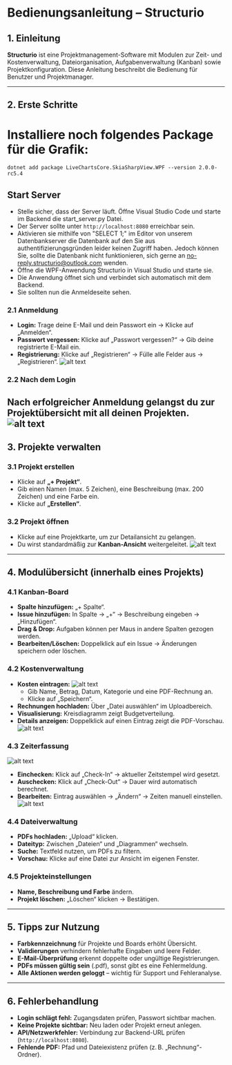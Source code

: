 # Bedienungsanleitung – Structurio

## 1. Einleitung

**Structurio** ist eine Projektmanagement-Software mit Modulen zur Zeit- und Kostenverwaltung, Dateiorganisation, Aufgabenverwaltung (Kanban) sowie Projektkonfiguration. Diese Anleitung beschreibt die Bedienung für Benutzer und Projektmanager.

---

## 2. Erste Schritte

# Installiere noch folgendes Package für die Grafik:
    dotnet add package LiveChartsCore.SkiaSharpView.WPF --version 2.0.0-rc5.4

## Start Server
* Stelle sicher, dass der Server läuft. Öffne Visual Studio Code und starte im Backend die start_server.py Datei.
* Der Server sollte unter `http://localhost:8080` erreichbar sein.
* Aktivieren sie mithilfe von "SELECT 1;" im Editor von unserem Datenbankserver die Datenbank auf den Sie aus authentifizierungsgründen leider keinen Zugriff haben. Jedoch können Sie, sollte die Datenbank nicht funktionieren, sich gerne an no-reply.structurio@outlook.com wenden.
* Öffne die WPF-Anwendung Structurio in Visual Studio und starte sie.
* Die Anwendung öffnet sich und verbindet sich automatisch mit dem Backend.
* Sie sollten nun die Anmeldeseite sehen.



### 2.1 Anmeldung

* **Login:** Trage deine E-Mail und dein Passwort ein → Klicke auf „Anmelden“.
* **Passwort vergessen:** Klicke auf „Passwort vergessen?“ → Gib deine registrierte E-Mail ein.
* **Registrierung:** Klicke auf „Registrieren“ → Fülle alle Felder aus → „Registrieren“.
![alt text](image-1.png)
### 2.2 Nach dem Login

Nach erfolgreicher Anmeldung gelangst du zur **Projektübersicht** mit all deinen Projekten.
![alt text](image-2.png)
---

## 3. Projekte verwalten

### 3.1 Projekt erstellen

* Klicke auf **„+ Projekt“**.
* Gib einen Namen (max. 5 Zeichen), eine Beschreibung (max. 200 Zeichen) und eine Farbe ein.
* Klicke auf **„Erstellen“**.

### 3.2 Projekt öffnen

* Klicke auf eine Projektkarte, um zur Detailansicht zu gelangen.
* Du wirst standardmäßig zur **Kanban-Ansicht** weitergeleitet.
![alt text](image-3.png)
---

## 4. Modulübersicht (innerhalb eines Projekts)

### 4.1 Kanban-Board

* **Spalte hinzufügen:** „+ Spalte“.
* **Issue hinzufügen:** In Spalte → „+“ → Beschreibung eingeben → „Hinzufügen“.
* **Drag & Drop:** Aufgaben können per Maus in andere Spalten gezogen werden.
* **Bearbeiten/Löschen:** Doppelklick auf ein Issue → Änderungen speichern oder löschen.

### 4.2 Kostenverwaltung

* **Kosten eintragen:**
![alt text](image-4.png)
  * Gib Name, Betrag, Datum, Kategorie und eine PDF-Rechnung an.
  * Klicke auf „Speichern“.
* **Rechnungen hochladen:** Über „Datei auswählen“ im Uploadbereich.
* **Visualisierung:** Kreisdiagramm zeigt Budgetverteilung.
* **Details anzeigen:** Doppelklick auf einen Eintrag zeigt die PDF-Vorschau.
![alt text](image-5.png)
### 4.3 Zeiterfassung
![alt text](image-6.png)
* **Einchecken:** Klick auf „Check-In“ → aktueller Zeitstempel wird gesetzt.
* **Auschecken:** Klick auf „Check-Out“ → Dauer wird automatisch berechnet.
* **Bearbeiten:** Eintrag auswählen → „Ändern“ → Zeiten manuell einstellen.
![alt text](image-7.png)
### 4.4 Dateiverwaltung

* **PDFs hochladen:** „Upload“ klicken.
* **Dateityp:** Zwischen „Dateien“ und „Diagrammen“ wechseln.
* **Suche:** Textfeld nutzen, um PDFs zu filtern.
* **Vorschau:** Klicke auf eine Datei zur Ansicht im eigenen Fenster.

### 4.5 Projekteinstellungen

* **Name, Beschreibung und Farbe** ändern.
* **Projekt löschen:** „Löschen“ klicken → Bestätigen.

---

## 5. Tipps zur Nutzung

* **Farbkennzeichnung** für Projekte und Boards erhöht Übersicht.
* **Validierungen** verhindern fehlerhafte Eingaben und leere Felder.
* **E-Mail-Überprüfung** erkennt doppelte oder ungültige Registrierungen.
* **PDFs müssen gültig sein** (.pdf), sonst gibt es eine Fehlermeldung.
* **Alle Aktionen werden geloggt** – wichtig für Support und Fehleranalyse.

---

## 6. Fehlerbehandlung

* **Login schlägt fehl:** Zugangsdaten prüfen, Passwort sichtbar machen.
* **Keine Projekte sichtbar:** Neu laden oder Projekt erneut anlegen.
* **API/Netzwerkfehler:** Verbindung zur Backend-URL prüfen (`http://localhost:8080`).
* **Fehlende PDF:** Pfad und Dateiexistenz prüfen (z. B. „Rechnung“-Ordner).


